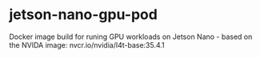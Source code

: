 # jetson-nano-gpu-pod
Docker image build for runing GPU workloads on Jetson Nano - based on the NVIDA image: nvcr.io/nvidia/l4t-base:35.4.1
